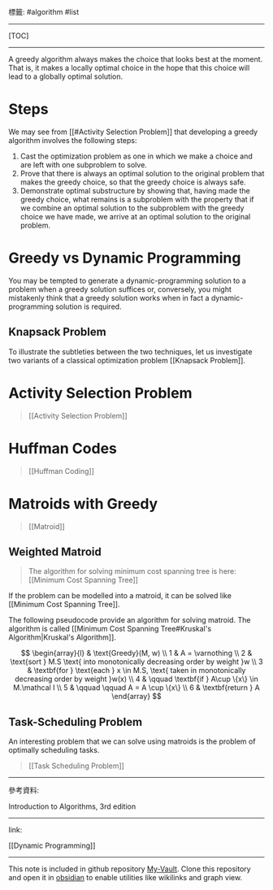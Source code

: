 標籤: #algorithm #list 

---

[TOC]

---

A greedy algorithm always makes the choice that looks best at the moment. That is, it makes a locally optimal choice in the hope that this choice will lead to a globally optimal solution.

# Steps

We may see from [[#Activity Selection Problem]] that developing a greedy algorithm involves the following steps:

1. Cast the optimization problem as one in which we make a choice and are left with one subproblem to solve.
2. Prove that there is always an optimal solution to the original problem that makes the greedy choice, so that the greedy choice is always safe.
3. Demonstrate optimal substructure by showing that, having made the greedy choice, what remains is a subproblem with the property that if we combine an optimal solution to the subproblem with the greedy choice we have made, we arrive at an optimal solution to the original problem.

# Greedy vs Dynamic Programming

You may be tempted to generate a dynamic-programming solution to a problem when a greedy solution suffices or, conversely, you might mistakenly think that a greedy solution works when in fact a dynamic-programming solution is required.

## Knapsack Problem

To illustrate the subtleties between the two techniques, let us investigate two variants of a classical optimization problem [[Knapsack Problem]].

# Activity Selection Problem

> [[Activity Selection Problem]]

# Huffman Codes

> [[Huffman Coding]]

# Matroids with Greedy

> [[Matroid]]

## Weighted Matroid

> The algorithm for solving minimum cost spanning tree is here:
> [[Minimum Cost Spanning Tree]]

If the problem can be modelled into a matroid, it can be solved like [[Minimum Cost Spanning Tree]].

The following pseudocode provide an algorithm for solving matroid. The algorithm is called [[Minimum Cost Spanning Tree#Kruskal's Algorithm|Kruskal's Algorithm]].

$$
\begin{array}{l}
	& \text{Greedy}(M, w) \\
	1 & A = \varnothing \\
	2 & \text{sort } M.S \text{ into monotonically decreasing order by weight }w \\
	3 & \textbf{for } \text{each } x \in M.S, \text{ taken in monotonically decreasing order by weight }w(x) \\
	4 & \qquad \textbf{if } A\cup \{x\} \in M.\mathcal I \\
	5 & \qquad \qquad A = A \cup \{x\} \\
	6 & \textbf{return } A
\end{array}
$$

## Task-Scheduling Problem

An interesting problem that we can solve using matroids is the problem of optimally scheduling tasks.

> [[Task Scheduling Problem]]

---

參考資料:

Introduction to Algorithms, 3rd edition

---

link:

[[Dynamic Programming]]

---

This note is included in github repository [My-Vault](https://github.com/LittleD3092/My-Vault.git). Clone this repository and open it in [obsidian](https://obsidian.md/) to enable utilities like wikilinks and graph view.